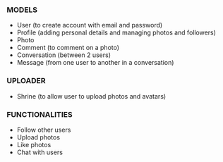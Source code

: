 ### MODELS
- User (to create account with email and password)
- Profile (adding personal details and managing photos and followers)
- Photo 
- Comment (to comment on a photo)
- Conversation (between 2 users)
- Message (from one user to another in a conversation)

### UPLOADER
- Shrine (to allow user to upload photos and avatars)

### FUNCTIONALITIES
- Follow other users
- Upload photos
- Like photos
- Chat with users

